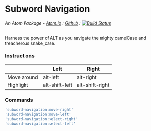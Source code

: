 # Subword Navigation
###### An Atom Package - [Atom.io](https://atom.io/packages/subword-navigation) : [Github](https://github.com/dsandstrom/atom-subword-navigation) : [![Build Status](https://travis-ci.org/dsandstrom/atom-subword-navigation.svg?branch=master)](https://travis-ci.org/dsandstrom/atom-subword-navigation)

Harness the power of ALT as you navigate the mighty camelCase and treacherous snake_case.

### Instructions

|             | Left           | Right           |
|-------------|----------------|-----------------|
| Move around | alt-left       | alt-right       |
| Highlight   | alt-shift-left | alt-shift-right |

### Commands
```coffee
'subword-navigation:move-right'
'subword-navigation:move-left'
'subword-navigation:select-right'
'subword-navigation:select-left'
```

